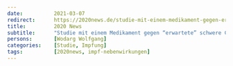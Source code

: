 ```yaml
---
date:          2021-03-07
redirect:      https://2020news.de/studie-mit-einem-medikament-gegen-erwartete-schwere-corona-impfschaeden/
title:         2020 News
subtitle:      "Studie mit einem Medikament gegen “erwartete” schwere Corona-Impfschäden"
persons:       [Wodarg Wolfgang]
categories:    [Studie, Impfung]
tags:          [2020news, impf-nebenwirkungen]
---
```

